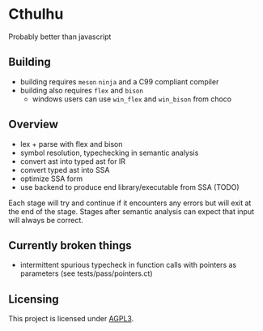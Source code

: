 # Cthulhu

Probably better than javascript

## Building
* building requires `meson` `ninja` and a C99 compliant compiler
* building also requires `flex` and `bison`
    - windows users can use `win_flex` and `win_bison` from choco

## Overview

* lex + parse with flex and bison
* symbol resolution, typechecking in semantic analysis
* convert ast into typed ast for IR
* convert typed ast into SSA
* optimize SSA form
* use backend to produce end library/executable from SSA (TODO)

Each stage will try and continue if it encounters any errors but will exit at the end of the stage.
Stages after semantic analysis can expect that input will always be correct.

## Currently broken things
* intermittent spurious typecheck in function calls with pointers as parameters (see tests/pass/pointers.ct)
## Licensing

This project is licensed under [AGPL3](./LICENSE).
